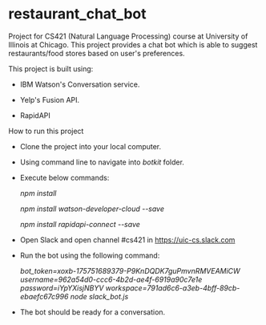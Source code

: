 # restaurant_chat_bot

Project for CS421 (Natural Language Processing) course at University of Illinois at Chicago. This project provides a chat bot which is able to suggest restaurants/food stores based on user's preferences.

This project is built using:

- IBM Watson's Conversation service.

- Yelp's Fusion API.

- RapidAPI

How to run this project

- Clone the project into your local computer.

- Using command line to navigate into _botkit_ folder.

- Execute below commands:

    _npm install_

    _npm install watson-developer-cloud --save_

    _npm install rapidapi-connect --save_

- Open Slack and open channel #cs421 in https://uic-cs.slack.com

- Run the bot using the following command:

    _bot_token=xoxb-175751689379-P9KnDQDK7guPmvnRMVEAMiCW username=962a54d0-ccc6-4b2d-ae4f-6919a90c7e1e password=iYpYXisjNBYV workspace=791ad6c6-a3eb-4bff-89cb-ebaefc67c996 node slack_bot.js_

- The bot should be ready for a conversation.

